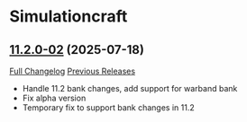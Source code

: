 # Simulationcraft

## [11.2.0-02](https://github.com/simulationcraft/simc-addon/tree/11.2.0-02) (2025-07-18)
[Full Changelog](https://github.com/simulationcraft/simc-addon/compare/patch-11.2.0-01...11.2.0-02) [Previous Releases](https://github.com/simulationcraft/simc-addon/releases)

- Handle 11.2 bank changes, add support for warband bank  
- Fix alpha version  
- Temporary fix to support bank changes in 11.2  
